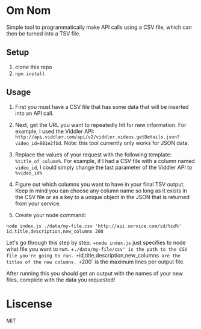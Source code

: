 # Om Nom
Simple tool to programmatically make API calls using a CSV file, which can then be turned into a TSV file. 

## Setup
1. clone this repo
2. `npm install`

## Usage
1. First you must have a CSV file that has some data that will be inserted into an API call. 

2. Next, get the URL you want to repeatedly hit for new information. For example, I used the Viddler API: `http://api.viddler.com/api/v2/viddler.videos.getDetails.json?video_id=881e2fbd`. Note: this tool currently only works for JSON data.

3. Replace the values of your request with the following template: `%title_of_column%`. For example, if I had a CSV file with a column named `video_id`, I could simply change the last parameter of the Viddler API to `%video_id%`

4. Figure out which columns you want to have in your final TSV output. Keep in mind you can choose any column name so long as it exists in the CSV file or as a key to a unique object in the JSON that is returned from your service.

5. Create your node command:

```
node index.js ./data/my-file.csv 'http://api.service.com/id/%id%' id,title,description,new_columns 200
```

Let's go through this step by step.
+`node index.js` just specifies to node what file you want to run.
+`./data/my-file/csv' is the path to the CSV file you're going to run.
+`id,title,description,new_columns` are the titles of the new columns.
+`200` is the maximum lines per output file.

After running this you should get an output with the names of your new files, complete with the data you requested!

# Liscense
MIT